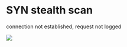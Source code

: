 # SYN stealth scan

connection not established, request not logged

![](/files/stealth-port-scan.png)
